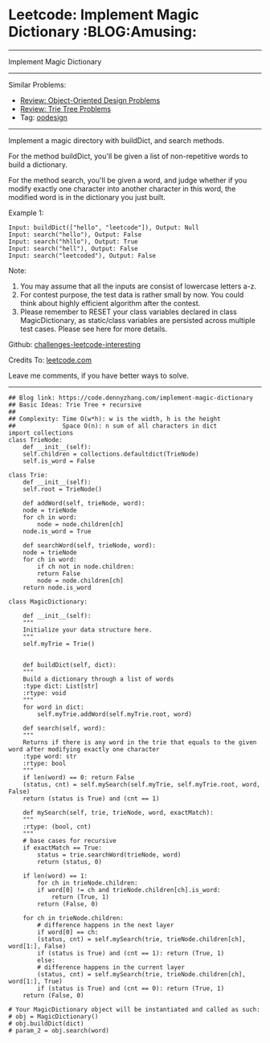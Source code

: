 
# Leetcode: Implement Magic Dictionary     :BLOG:Amusing:

---

Implement Magic Dictionary  

---

Similar Problems:  

-   [Review: Object-Oriented Design Problems](https://code.dennyzhang.com/review-oodesign)
-   [Review: Trie Tree Problems](https://code.dennyzhang.com/review-trie)
-   Tag: [oodesign](https://code.dennyzhang.com/tag/oodesign)

---

Implement a magic directory with buildDict, and search methods.  

For the method buildDict, you'll be given a list of non-repetitive words to build a dictionary.  

For the method search, you'll be given a word, and judge whether if you modify exactly one character into another character in this word, the modified word is in the dictionary you just built.  

Example 1:  

    Input: buildDict(["hello", "leetcode"]), Output: Null
    Input: search("hello"), Output: False
    Input: search("hhllo"), Output: True
    Input: search("hell"), Output: False
    Input: search("leetcoded"), Output: False

Note:  

1.  You may assume that all the inputs are consist of lowercase letters a-z.
2.  For contest purpose, the test data is rather small by now. You could think about highly efficient algorithm after the contest.
3.  Please remember to RESET your class variables declared in class MagicDictionary, as static/class variables are persisted across multiple test cases. Please see here for more details.

Github: [challenges-leetcode-interesting](https://github.com/DennyZhang/challenges-leetcode-interesting/tree/master/problems/implement-magic-dictionary)  

Credits To: [leetcode.com](https://leetcode.com/problems/implement-magic-dictionary/description/)  

Leave me comments, if you have better ways to solve.  

---

    ## Blog link: https://code.dennyzhang.com/implement-magic-dictionary
    ## Basic Ideas: Trie Tree + recursive
    ##
    ## Complexity: Time O(w*h): w is the width, h is the height
    ##             Space O(n): n sum of all characters in dict
    import collections
    class TrieNode:
        def __init__(self):
    	self.children = collections.defaultdict(TrieNode)
    	self.is_word = False
    
    class Trie:
        def __init__(self):
    	self.root = TrieNode()
    
        def addWord(self, trieNode, word):
    	node = trieNode
    	for ch in word:
    	    node = node.children[ch]
    	node.is_word = True
    
        def searchWord(self, trieNode, word):
    	node = trieNode
    	for ch in word:
    	    if ch not in node.children:
    		return False
    	    node = node.children[ch]
    	return node.is_word
    
    class MagicDictionary:
    
        def __init__(self):
    	"""
    	Initialize your data structure here.
    	"""
    	self.myTrie = Trie()
    
    
        def buildDict(self, dict):
    	"""
    	Build a dictionary through a list of words
    	:type dict: List[str]
    	:rtype: void
    	"""
    	for word in dict:
    	    self.myTrie.addWord(self.myTrie.root, word)
    
        def search(self, word):
    	"""
    	Returns if there is any word in the trie that equals to the given word after modifying exactly one character
    	:type word: str
    	:rtype: bool
    	"""
    	if len(word) == 0: return False
    	(status, cnt) = self.mySearch(self.myTrie, self.myTrie.root, word, False)
    	return (status is True) and (cnt == 1)
    
        def mySearch(self, trie, trieNode, word, exactMatch):
    	"""
    	:rtype: (bool, cnt)
    	"""
    	# base cases for recursive
    	if exactMatch == True:
    	    status = trie.searchWord(trieNode, word)
    	    return (status, 0)
    
    	if len(word) == 1:
    	    for ch in trieNode.children:
    		if word[0] != ch and trieNode.children[ch].is_word:
    		    return (True, 1)
    	    return (False, 0)
    
    	for ch in trieNode.children:
    	    # difference happens in the next layer
    	    if word[0] == ch:
    		(status, cnt) = self.mySearch(trie, trieNode.children[ch], word[1:], False)
    		if (status is True) and (cnt == 1): return (True, 1)
    	    else:
    		# difference happens in the current layer
    		(status, cnt) = self.mySearch(trie, trieNode.children[ch], word[1:], True)
    		if (status is True) and (cnt == 0): return (True, 1)
    	return (False, 0)
    
    # Your MagicDictionary object will be instantiated and called as such:
    # obj = MagicDictionary()
    # obj.buildDict(dict)
    # param_2 = obj.search(word)

